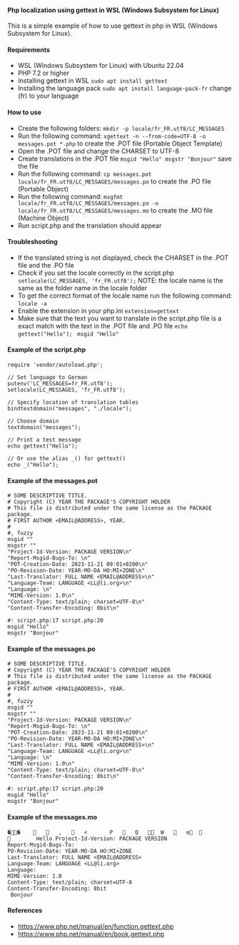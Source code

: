 #### Php localization using gettext in WSL (Windows Subsystem for Linux)

This is a simple example of how to use gettext in php in WSL (Windows Subsystem for Linux).

#### Requirements
- WSL (Windows Subsystem for Linux) with Ubuntu 22.04
- PHP 7.2 or higher
- Installing gettext in WSL ```sudo apt install gettext```
- Installing the language pack ```sudo apt install language-pack-fr``` change (fr) to your language

#### How to use
- Create the following folders: ```mkdir -p locale/fr_FR.utf8/LC_MESSAGES```
- Run the following command: ```xgettext -n --from-code=UTF-8 -o messages.pot *.php``` to create the .POT file (Portable Object Template)
- Open the .POT file and change the CHARSET to UTF-8
- Create translations in the .POT file ```msgid "Hello"
  msgstr "Bonjour"``` save the file
- Run the following command: ```cp messages.pot locale/fr_FR.utf8/LC_MESSAGES/messages.po``` to create the .PO file (Portable Object)
- Run the following command: ```msgfmt locale/fr_FR.utf8/LC_MESSAGES/messages.po -o locale/fr_FR.utf8/LC_MESSAGES/messages.mo``` to create the .MO file (Machine Object)
- Run script.php and the translation should appear

#### Troubleshooting

- If the translated string is not displayed, check the CHARSET in the .POT file and the .PO file
- Check if you set the locale correctly in the script.php ```setlocale(LC_MESSAGES, 'fr_FR.utf8');``` NOTE: the locale name is the same as the folder name in the locale folder
- To get the correct format of the locale name run the following command: ```locale -a```
- Enable the extension in your php.ini ```extension=gettext```
- Make sure that the text you want to translate in the script.php file  is a exact match with the text in the .POT file and .PO file ```echo gettext("Hello");``` ``` msgid "Hello"```

#### Example of the script.php
```
require 'vendor/autoload.php';

// Set language to German
putenv('LC_MESSAGES=fr_FR.utf8');
setlocale(LC_MESSAGES, 'fr_FR.utf8');

// Specify location of translation tables
bindtextdomain("messages", "./locale");

// Choose domain
textdomain("messages");

// Print a test message
echo gettext("Hello");

// Or use the alias _() for gettext()
echo _("Hello");

```

#### Example of the messages.pot
```
# SOME DESCRIPTIVE TITLE.
# Copyright (C) YEAR THE PACKAGE'S COPYRIGHT HOLDER
# This file is distributed under the same license as the PACKAGE package.
# FIRST AUTHOR <EMAIL@ADDRESS>, YEAR.
#
#, fuzzy
msgid ""
msgstr ""
"Project-Id-Version: PACKAGE VERSION\n"
"Report-Msgid-Bugs-To: \n"
"POT-Creation-Date: 2023-11-21 09:01+0200\n"
"PO-Revision-Date: YEAR-MO-DA HO:MI+ZONE\n"
"Last-Translator: FULL NAME <EMAIL@ADDRESS>\n"
"Language-Team: LANGUAGE <LL@li.org>\n"
"Language: \n"
"MIME-Version: 1.0\n"
"Content-Type: text/plain; charset=UTF-8\n"
"Content-Transfer-Encoding: 8bit\n"

#: script.php:17 script.php:20
msgid "Hello"
msgstr "Bonjour"
```

#### Example of the messages.po
```
# SOME DESCRIPTIVE TITLE.
# Copyright (C) YEAR THE PACKAGE'S COPYRIGHT HOLDER
# This file is distributed under the same license as the PACKAGE package.
# FIRST AUTHOR <EMAIL@ADDRESS>, YEAR.
#
#, fuzzy
msgid ""
msgstr ""
"Project-Id-Version: PACKAGE VERSION\n"
"Report-Msgid-Bugs-To: \n"
"POT-Creation-Date: 2023-11-21 09:01+0200\n"
"PO-Revision-Date: YEAR-MO-DA HO:MI+ZONE\n"
"Last-Translator: FULL NAME <EMAIL@ADDRESS>\n"
"Language-Team: LANGUAGE <LL@li.org>\n"
"Language: \n"
"MIME-Version: 1.0\n"
"Content-Type: text/plain; charset=UTF-8\n"
"Content-Transfer-Encoding: 8bit\n"

#: script.php:17 script.php:20
msgid "Hello"
msgstr "Bonjour"

```

#### Example of the messages.mo
```
��          ,      <       P      Q     W      o                     Hello Project-Id-Version: PACKAGE VERSION
Report-Msgid-Bugs-To: 
PO-Revision-Date: YEAR-MO-DA HO:MI+ZONE
Last-Translator: FULL NAME <EMAIL@ADDRESS>
Language-Team: LANGUAGE <LL@li.org>
Language: 
MIME-Version: 1.0
Content-Type: text/plain; charset=UTF-8
Content-Transfer-Encoding: 8bit
 Bonjour 
```

#### References
- https://www.php.net/manual/en/function.gettext.php
- https://www.php.net/manual/en/book.gettext.php